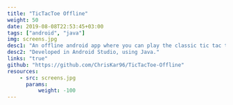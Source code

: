 ```yaml
---
title: "TicTacToe Offline"
weight: 50
date: 2019-08-08T22:53:45+03:00
tags: ["android", "java"]
img: screens.jpg
desc1: "An offline android app where you can play the classic tic tac toe game vs the computer or another human player."
desc2: "Developed in Android Studio, using Java."
links: "true"
github: "https://github.com/ChrisKar96/TicTacToe-Offline"
resources:
    - src: screens.jpg
      params:
          weight: -100
---
```

